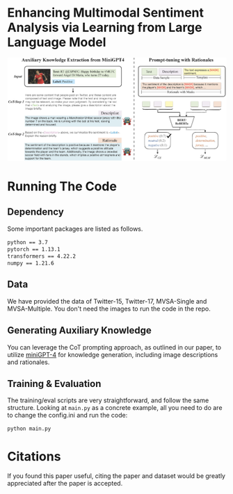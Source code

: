 # Enhancing Multimodal Sentiment Analysis via Learning from Large Language Model 
![Arch Diagram](figures/mainarch.jpg)
# Running The Code
## Dependency
Some important packages are listed as follows.
```
python == 3.7
pytorch == 1.13.1
transformers == 4.22.2
numpy == 1.21.6
```
## Data 
We have provided the data of Twitter-15, Twitter-17, MVSA-Single and MVSA-Multiple.
You don't need the images to run the code in the repo.

## Generating Auxiliary Knowledge
You can leverage the CoT prompting approach, as outlined in our paper, to utilize [miniGPT-4](https://minigpt-4.github.io/) for knowledge generation, including image descriptions and rationales.

## Training \& Evaluation
The training/eval scripts are very straightforward, and follow the same structure.
Looking at `main.py` as a concrete example, all you need to do are to change the config.ini and run the code:
```python
python main.py
```

# Citations
If you found this paper useful, citing the paper and dataset would be greatly appreciated after the paper is accepted.


